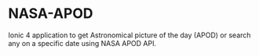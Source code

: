 # NASA-APOD
Ionic 4 application to get Astronomical picture of the day (APOD) or search any on a specific date using NASA APOD API.
